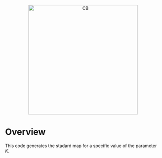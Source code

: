 <p align="center">
<img width="354" alt="CB" src="https://github.com/user-attachments/assets/bf421467-3190-4d65-abfd-e6672065044b">
</p>

# Overview
This code generates the stadard map for a specific value of the parameter $K$.
